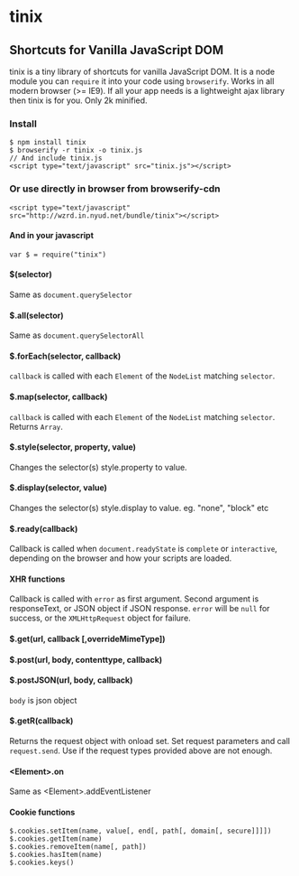 # tinix

## Shortcuts for Vanilla JavaScript DOM

tinix is a tiny library of shortcuts for vanilla JavaScript DOM. It is a node module you can `require` it into your code using `browserify`. Works in all modern browser (>= IE9). If all your app needs is a lightweight ajax library then tinix is for you. Only 2k minified.

### Install
    $ npm install tinix
    $ browserify -r tinix -o tinix.js
    // And include tinix.js
    <script type="text/javascript" src="tinix.js"></script>
### Or use directly in browser from browserify-cdn
    <script type="text/javascript" src="http://wzrd.in.nyud.net/bundle/tinix"></script>
#### And in your javascript
    var $ = require("tinix")

#### $(selector)
Same as `document.querySelector`
#### $.all(selector)
Same as `document.querySelectorAll`
#### $.forEach(selector, callback)
`callback` is called with each `Element` of the `NodeList` matching `selector`.
#### $.map(selector, callback)
`callback` is called with each `Element` of the `NodeList` matching `selector`. Returns `Array`.  
#### $.style(selector, property, value)
Changes the selector(s) style.property to value.
#### $.display(selector, value)
Changes the selector(s) style.display to value. eg. "none", "block" etc
#### $.ready(callback)
Callback is called when `document.readyState` is `complete` or `interactive`, depending on the browser and how your scripts are loaded.
#### XHR functions
Callback is called with `error` as first argument. Second argument is responseText, or JSON object if JSON response. `error` will be `null` for success, or the `XMLHttpRequest` object for failure.
#### $.get(url, callback [,overrideMimeType])  
#### $.post(url, body, contenttype, callback)
#### $.postJSON(url, body, callback)
`body` is json object
#### $.getR(callback)
Returns the request object with onload set. Set request parameters and call `request.send`. Use if the request types provided above are not enough.
#### &lt;Element&gt;.on
Same as &lt;Element&gt;.addEventListener 
#### Cookie functions
    $.cookies.setItem(name, value[, end[, path[, domain[, secure]]]])
    $.cookies.getItem(name)
    $.cookies.removeItem(name[, path])
    $.cookies.hasItem(name)
    $.cookies.keys() 
    
    